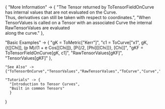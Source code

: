 {
  "More Information" -> {
      "The Tensor returned by ToTensorFieldOnCurve has internal values that are not evaluated on the Curve. \
Thus, derivatives can still be taken with respect to coordinates.",
      "When TensorValues is called on a Tensor with an associated Curve the internal RawTensorValues are evaluated \
along the curve."
  },

  "Basic Examples" -> {
    "gK = ToMetric[\"Kerr\"]",
    "c1 = ToCurve[\"x1\", gK, {t[\[Chi]], (p M)/(1 + e Cos[\[Chi]]), \[Pi]/2, \[Phi][\[Chi]]}, \[Chi]]",
    "gKF = ToTensorFieldOnCurve[gK, c1]",
    "RawTensorValues[gKF]",
    "TensorValues[gKF]"
    },

    "See Also" ->
    {"ToTensorOnCurve","TensorValues","RawTensorValues","ToCurve","Curve","CurveQ","OnCurveQ"},

    "Tutorials" -> {
      "Introduction to Tensor Curves",
      "Built in common Tensors"
      }

}
